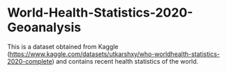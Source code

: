 # World-Health-Statistics-2020-Geoanalysis
This is a dataset obtained from Kaggle (https://www.kaggle.com/datasets/utkarshxy/who-worldhealth-statistics-2020-complete) and contains recent health statistics of the world.
